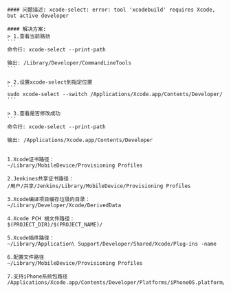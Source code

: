 ````
#### 问题描述: xcode-select: error: tool 'xcodebuild' requires Xcode, but active developer

#### 解决方案:
> 1.查看当前路劲
```
命令行: xcode-select --print-path

输出: /Library/Developer/CommandLineTools
```

> 2.设置xcode-select到指定位置
```
sudo xcode-select --switch /Applications/Xcode.app/Contents/Developer/ 
```

> 3.查看是否修改成功
```
命令行: xcode-select --print-path

输出: /Applications/Xcode.app/Contents/Developer
````



```

1.Xcode证书路径：
~/Library/MobileDevice/Provisioning Profiles

2.Jenkines共享证书路径：
/用户/共享/Jenkins/Library/MobileDevice/Provisioning Profiles

3.Xcode编译项目缓存垃圾的目录：
~/Library/Developer/Xcode/DerivedData

4.Xcode PCH 根文件路径：
$(PROJECT_DIR)/$(PROJECT_NAME)/

5.Xcode插件路径：
~/Library/Application\ Support/Developer/Shared/Xcode/Plug-ins -name

6.配置文件路径
~/Library/MobileDevice/Provisioning Profiles

7.支持iPhone系统包路径
/Applications/Xcode.app/Contents/Developer/Platforms/iPhoneOS.platform/DeviceSupport
```

